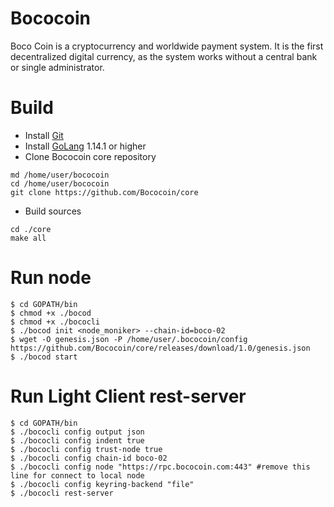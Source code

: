 # Bococoin
Boco Coin is a cryptocurrency and worldwide payment system. ﻿It is the first decentralized digital currency, as the system works without a central bank or single administrator.

# Build 
- Install [Git](https://git-scm.com/download)
- Install [GoLang](https://golang.org/dl/) 1.14.1 or higher 
- Clone Bococoin core repository 

```
md /home/user/bococoin
cd /home/user/bococoin
git clone https://github.com/Bococoin/core
```
- Build sources
```
cd ./core
make all
```
# Run node
```
$ cd GOPATH/bin
$ chmod +x ./bocod
$ chmod +x ./bococli
$ ./bocod init <node_moniker> --chain-id=boco-02
$ wget -O genesis.json -P /home/user/.bococoin/config https://github.com/Bococoin/core/releases/download/1.0/genesis.json
$ ./bocod start
```

# Run Light Client rest-server
```
$ cd GOPATH/bin
$ ./bococli config output json
$ ./bococli config indent true
$ ./bococli config trust-node true
$ ./bococli config chain-id boco-02
$ ./bococli config node "https://rpc.bococoin.com:443" #remove this line for connect to local node
$ ./bococli config keyring-backend "file"
$ ./bococli rest-server
```